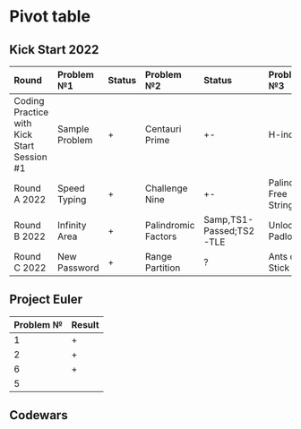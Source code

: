 # Pivot table
## Kick Start 2022
| Round                                      | Problem №1     | Status | Problem №2          | Status                  | Problem №3              | Status | Problem №4            | Status        | Problem №5 | Status |
|:-------------------------------------------|:---------------|:-------|:--------------------|:------------------------|:------------------------|:-------|:----------------------|:--------------|:-----------|:-------|
| Coding Practice with Kick Start Session #1 | Sample Problem | +      | Centauri Prime      | +-                      | H-index                 | +-     | Hex                   |               | Milk Tea   |        |
| Round A 2022                               | Speed Typing   | +      | Challenge Nine      | +-                      | Palindrome Free Strings | +-     | Interesting Integers  | solved 1 test |            |        |
| Round B 2022                               | Infinity Area  | +      | Palindromic Factors | Samp,TS1-Passed;TS2-TLE | Unlock the Padlock      |        | Hamiltonian Tour      |               |            |        |
| Round C 2022                               | New Password   | +      | Range Partition     | ?                       | Ants on a Stick         |        | Palindromic Deletions |               |            |        |
                                                                                                                                                                                                                                  

## Project Euler
| Problem № | Result |
|-----------|--------|
| 1         | +      |
| 2         | +      |
| 6         | +      |
| 5         |        |

## Codewars
